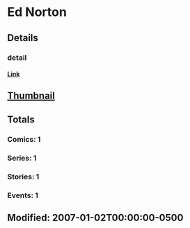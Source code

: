 # Ed  Norton 
## Details
### detail
#### [Link](http://marvel.com/comics/creators/2365/ed_norton?utm_campaign=apiRef&utm_source=225578a89fc76f3d20fbffda5d17a88d)
## [Thumbnail](http://i.annihil.us/u/prod/marvel/i/mg/b/40/image_not_available.jpg)
## Totals
### Comics: 1
### Series: 1
### Stories: 1
### Events: 1
## Modified: 2007-01-02T00:00:00-0500